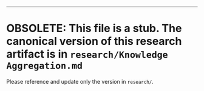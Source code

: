 ---

# OBSOLETE: This file is a stub. The canonical version of this research artifact is in `research/Knowledge Aggregation.md`

Please reference and update only the version in `research/`.
